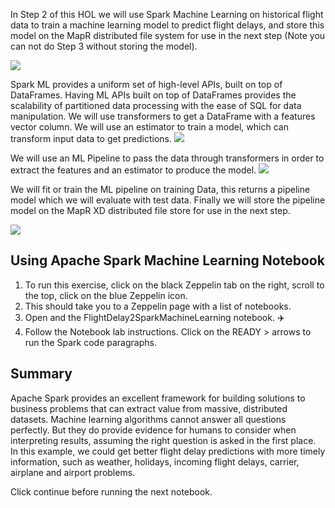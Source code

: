 In Step 2 of this HOL we will use Spark Machine Learning on historical flight data to train a machine learning model to predict flight delays, and store this model on the MapR distributed file system for use in the next step (Note you can not do Step 3 without storing the model). 

<img src="https://github.com/mapr-demos/katacoda-scenarios/raw/master/spark_flight_delays/assets/TypicalMLphases.png?raw=true width=400 height=400">

Spark ML provides a uniform set of high-level APIs, built on top of DataFrames. Having ML APIs built on top of DataFrames provides the scalability of partitioned data processing with the ease of SQL for data manipulation. We will use transformers to get a DataFrame with a features vector column. We will use an estimator to train a model, which can transform input data to get predictions.
<img src="https://github.com/mapr-demos/katacoda-scenarios/raw/master/spark_flight_delays/assets/LoadDataTransforms.png?raw=true width=400 height=400">

We will use an ML Pipeline to pass the data through transformers in order to extract the features and an estimator to produce the model.
<img src="https://github.com/mapr-demos/katacoda-scenarios/raw/master/spark_flight_delays/assets/Pipeline.png?raw=true width=400 height=400">

We will fit or train the ML pipeline on training Data, this returns a pipeline model which we will evaluate with test data. Finally we will store the pipeline model on the MapR XD distributed file store for use in the next step.

<img src="https://github.com/mapr-demos/katacoda-scenarios/raw/master/spark_flight_delays/assets/pipelinefittest.png?raw=true width=400 height=400">

## Using Apache Spark Machine Learning Notebook 
1. To run this exercise, click on the black Zeppelin tab on the right, scroll to the top, click on the blue Zeppelin icon. 
2. This should take you to a Zeppelin page with a list of notebooks.
3. Open and the FlightDelay2SparkMachineLearning notebook. ✈️
4. Follow the Notebook lab instructions. Click on the READY > arrows to run the Spark code paragraphs. 

## Summary
Apache Spark provides an excellent framework for building solutions to business problems that can extract value from massive, distributed datasets. Machine learning algorithms cannot answer all questions perfectly. But they do provide evidence for humans to consider when interpreting results, assuming the right question is asked in the first place. In this example, we could get better flight delay predictions with more timely information, such as weather,  holidays, incoming flight delays, carrier, airplane and airport problems.

Click continue before running the next notebook.









